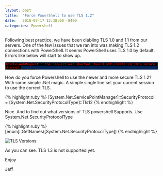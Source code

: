 ```yaml
---
layout: post
title:  "Force PowerShell to use TLS 1.2"
date:   2018-07-17 12:38:00 -0400
categories: Powershell
---
```



Following best practice, we have been diabling TLS 1.0 and 1.1 from our servers.  One of the few issues that we ran into was making TLS 1.2 connections with PowerShell.  It seems PowerShell uses TLS 1.0 by default.  Errors like below will start to show up.

![TLS Error](/_posts/2018-07-1-Powershell_TLS_Error.PNG "TLS Error in PowerShell")

How do you force Powershell to use the newer and more secure TLS 1.2?  With some simple .Net magic.  A simple single line set your current session to use the correct TLS.

{% highlight ruby %}
[System.Net.ServicePointManager]::SecurityProtocol = [System.Net.SecurityProtocolType]::Tls12
{% endhighlight %}

Nice.  And to find out what versions of TLS powershell Supports.  Use System.Net.SecurityProtocolType

{% highlight ruby %}
[enum]::GetNames([System.Net.SecurityProtocolType])
{% endhighlight %}

![TLS Versions](https://github.com/jeffbuenting/jeffbuenting.github.io/tree/master/_posts/2018-07-1-Powershell_TLS_Enum.PNG "TLS Error in PowerShell")

As you can see.  TLS 1.3 is not supported yet.


Enjoy

Jeff

